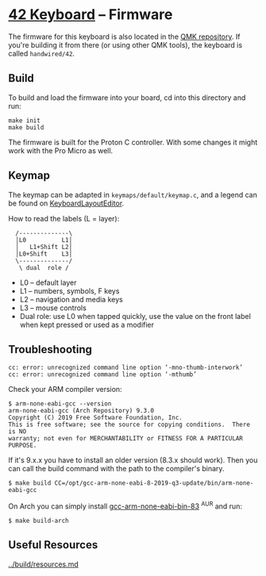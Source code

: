 # [42 Keyboard](../README.md) – Firmware

The firmware for this keyboard is also located in the
[QMK repository](https://github.com/qmk/qmk_firmware/tree/master/keyboards/handwired/42).
If you're building it from there (or using other QMK tools), the keyboard is
called `handwired/42`.

## Build

To build and load the firmware into your board, cd into this directory and run:

```
make init
make build
```

The firmware is built for the Proton C controller. With some changes it might
work with the Pro Micro as well.

## Keymap

The keymap can be adapted in `keymaps/default/keymap.c`, and a legend can be
found on [KeyboardLayoutEditor](https://www.keyboard-layout-editor.com/#/gists/bdcb70e56b88022d86f30f0957648d67).

How to read the labels (L = layer):

```
  /--------------\
  │L0          L1│
  │   L1+Shift L2│
  │L0+Shift    L3│
  \--------------/
   \ dual  role /
```

- L0 – default layer
- L1 – numbers, symbols, F keys
- L2 – navigation and media keys
- L3 – mouse controls
- Dual role: use L0 when tapped quickly, use the value on the front label when kept pressed or used as a modifier

## Troubleshooting

```
cc: error: unrecognized command line option ‘-mno-thumb-interwork’
cc: error: unrecognized command line option ‘-mthumb’
```

Check your ARM compiler version:

```
$ arm-none-eabi-gcc --version
arm-none-eabi-gcc (Arch Repository) 9.3.0
Copyright (C) 2019 Free Software Foundation, Inc.
This is free software; see the source for copying conditions.  There is NO
warranty; not even for MERCHANTABILITY or FITNESS FOR A PARTICULAR PURPOSE.
```

If it's 9.x.x you have to install an older version (8.3.x should work).
Then you can call the build command with the path to the compiler's binary.

```
$ make build CC=/opt/gcc-arm-none-eabi-8-2019-q3-update/bin/arm-none-eabi-gcc
```

On Arch you can simply install [gcc-arm-none-eabi-bin-83](https://aur.archlinux.org/packages/gcc-arm-none-eabi-bin-83/) <sup>AUR</sup>
and run:

```
$ make build-arch
```

## Useful Resources

[../build/resources.md](../build/resources.md#firmware)
